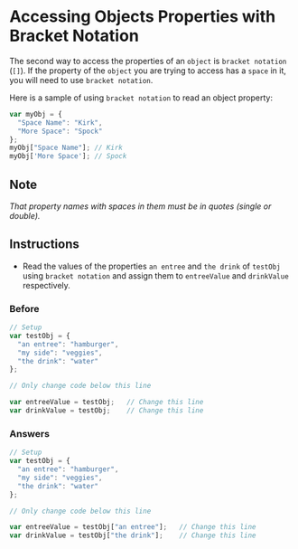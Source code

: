 # Accessing Objects Properties with Bracket Notation

The second way to access the properties of an `object` is `bracket notation` (`[]`).
If the property of the `object` you are trying to access has a `space` in it,
you will need to use `bracket notation`.

Here is a sample of using `bracket notation` to read an object property:

```javascript
var myObj = {
  "Space Name": "Kirk",
  "More Space": "Spock"
};
myObj["Space Name"]; // Kirk
myObj['More Space']; // Spock
```

## Note
 *That property names with spaces in them must be in quotes (single or double).*

## Instructions
 - Read the values of the properties `an entree` and `the drink` of `testObj`
 using `bracket notation` and assign them to `entreeValue` and `drinkValue`
 respectively.

### Before

```javascript
// Setup
var testObj = {
  "an entree": "hamburger",
  "my side": "veggies",
  "the drink": "water"
};

// Only change code below this line

var entreeValue = testObj;   // Change this line
var drinkValue = testObj;    // Change this line
```

### Answers

```javascript
// Setup
var testObj = {
  "an entree": "hamburger",
  "my side": "veggies",
  "the drink": "water"
};

// Only change code below this line

var entreeValue = testObj["an entree"];   // Change this line
var drinkValue = testObj["the drink"];    // Change this line
```

